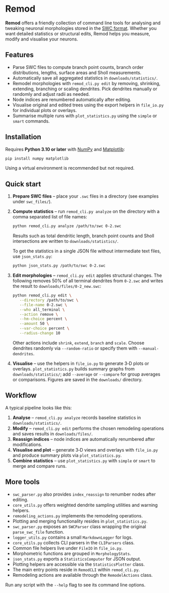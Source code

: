 # Remod

**Remod** offers a friendly collection of command line tools for analysing and tweaking neuronal morphologies stored in the [SWC format](http://www.neuronland.org/NLMorphologyConverter/MorphologyFormats/SWC/). Whether you want detailed statistics or structural edits, Remod helps you measure, modify and visualise your neurons.

## Features

- Parse SWC files to compute branch point counts, branch order distributions, lengths, surface areas and Sholl measurements.
- Automatically save all aggregated statistics in `downloads/statistics/`.
- Remodel morphologies with `remod_cli.py edit` by removing, shrinking, extending, branching or scaling dendrites. Pick dendrites manually or randomly and adjust radii as needed.
- Node indices are renumbered automatically after editing.
- Visualise original and edited trees using the export helpers in `file_io.py` for individual plots or overlays.
- Summarise multiple runs with `plot_statistics.py` using the `simple` or `smart` commands.

## Installation

Requires **Python 3.10 or later** with [NumPy](https://numpy.org/) and [Matplotlib](https://matplotlib.org/):

```bash
pip install numpy matplotlib
```

Using a virtual environment is recommended but not required.

## Quick start

1. **Prepare SWC files** – place your `.swc` files in a directory (see examples under `swc_files/`).
2. **Compute statistics** – run `remod_cli.py analyze` on the directory with a comma separated list of file names:

   ```bash
   python remod_cli.py analyze /path/to/swc 0-2.swc
   ```

   Results such as total dendritic length, branch point counts and Sholl intersections are written to `downloads/statistics/`.

   To get the statistics in a single JSON file without intermediate text files, use `json_stats.py`:

   ```bash
   python json_stats.py /path/to/swc 0-2.swc
   ```
3. **Edit morphologies** – `remod_cli.py edit` applies structural changes. The following removes 50% of all terminal dendrites from `0-2.swc` and writes the result to `downloads/files/0-2_new.swc`:

   ```bash
   python remod_cli.py edit \
      --directory /path/to/swc \
      --file-name 0-2.swc \
      --who all_terminal \
      --action remove \
      --hm-choice percent \
      --amount 50 \
      --var-choice percent \
      --radius-change 10
   ```

   Other actions include `shrink`, `extend`, `branch` and `scale`. Choose dendrites randomly via `--random-ratio` or specify them with `--manual-dendrites`.
4. **Visualise** – use the helpers in `file_io.py` to generate 3‑D plots or overlays. `plot_statistics.py` builds summary graphs from `downloads/statistics/`; add `--average` or `--compare` for group averages or comparisons. Figures are saved in the `downloads/` directory.

## Workflow

A typical pipeline looks like this:

1. **Analyse** – `remod_cli.py analyze` records baseline statistics in `downloads/statistics/`.
2. **Modify** – `remod_cli.py edit` performs the chosen remodeling operations and saves results in `downloads/files/`.
3. **Reassign indices** – node indices are automatically renumbered after modifications.
4. **Visualise and plot** – generate 3‑D views and overlays with `file_io.py` and produce summary plots via `plot_statistics.py`.
5. **Combine statistics** – use `plot_statistics.py` with `simple` or `smart` to merge and compare runs.

## More tools

- `swc_parser.py` also provides `index_reassign` to renumber nodes after editing.
- `core_utils.py` offers weighted dendrite sampling utilities and warning helpers.
- `remodeling_actions.py` implements the remodeling operations.
- Plotting and merging functionality resides in `plot_statistics.py`.
- `swc_parser.py` exposes an `SWCParser` class wrapping the original `parse_swc_file` function.
- `logger_utils.py` contains a small `MarkdownLogger` for logs.
- `core_utils.py` collects CLI parsers in the `CLIParsers` class.
- Common file helpers live under `FileIO` in `file_io.py`.
- Morphometric functions are grouped in `MorphologyStats`.
- `json_stats.py` exports a `StatisticsComputer` for JSON output.
- Plotting helpers are accessible via the `StatisticsPlotter` class.
- The main entry points reside in `RemodCLI` within `remod_cli.py`.
- Remodeling actions are available through the `RemodelActions` class.

Run any script with the `--help` flag to see its command line options.
